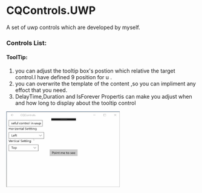 # CQControls.UWP
A set of uwp controls which are developed by myself.


### Controls List:

#### ToolTip: 

1. you can adjust the tooltip box's postion which relative the target control.I have defined 9 position for u .
2. you can overwrite the template of the content ,so you can impliment any effoct that you need.
3. DelayTime,Duration and IsForever Propertis can make you adjust when and how long to display about the tooltip control


<img src="https://github.com/cjw1115/CQControls.UWP/blob/master/CQControls/DemoImgs/cqtooltip.gif" width = "300" height = "200" alt="cqtooltip demo image" align=center style="Margin:auto 0" />
